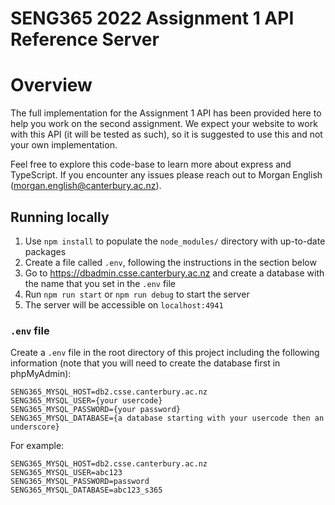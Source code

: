 # SENG365 2022 Assignment 1 API Reference Server

# Overview 
The full implementation for the Assignment 1 API has been provided here to help you work on the second assignment.
We expect your website to work with this API (it will be tested as such), so it is suggested to use this and not your own implementation. 

Feel free to explore this code-base to learn more about express and TypeScript.
If you encounter any issues please reach out to Morgan English (morgan.english@canterbury.ac.nz).

## Running locally

1. Use `npm install` to populate the `node_modules/` directory with up-to-date packages
2. Create a file called `.env`, following the instructions in the section below
3. Go to https://dbadmin.csse.canterbury.ac.nz and create a database with the name that you set in the `.env` file
2. Run `npm run start` or `npm run debug` to start the server
3. The server will be accessible on `localhost:4941`

### `.env` file
Create a `.env` file in the root directory of this project including the following information (note that you will need to create the database first in phpMyAdmin):

```
SENG365_MYSQL_HOST=db2.csse.canterbury.ac.nz
SENG365_MYSQL_USER={your usercode}
SENG365_MYSQL_PASSWORD={your password}
SENG365_MYSQL_DATABASE={a database starting with your usercode then an underscore}
```

For example:
```
SENG365_MYSQL_HOST=db2.csse.canterbury.ac.nz
SENG365_MYSQL_USER=abc123
SENG365_MYSQL_PASSWORD=password
SENG365_MYSQL_DATABASE=abc123_s365
```